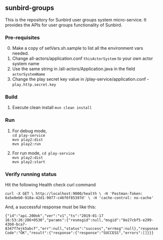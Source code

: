 ## sunbird-groups

This is the repository for Sunbird user groups system micro-service. It provides the APIs for user groups functionality of Sunbird.

### Pre-requisites
0. Make a copy of setVars.sh.sample to list all the environment vars needed.
1. Change all-actors/application.conf `thisActorSystem` to your own actor system name
2. Use the same string in /all-actors/Application.java in the field `actorSystemName`
3. Change the play secret key value in /play-service/application.conf - `play.http.secret.key`


### Build

1. Execute clean install `mvn clean install`


### Run 
1. For debug mode, <br> 
   `cd play-service` <br>
   `mvn play2:dist`  <br>
   `mvn play2:run`

2. For run mode, 
   `cd play-service` <br>
   `mvn play2:dist`  <br>
   `mvn play2:start`

### Verify running status

Hit the following Health check curl command 

`curl -X GET \
   http://localhost:9000/health \
   -H 'Postman-Token: 6a5e0eb0-910a-42d1-9077-c46f6f85397d' \
   -H 'cache-control: no-cache'`

And, a successful response must be like this:

`{"id":"api.200ok","ver":"v1","ts":"2019-01-17 16:53:26:286+0530","params":{"resmsgid":null,"msgid":"8e27cbf5-e299-43b0-bca7-8347f7ejk5abcf","err":null,"status":"success","errmsg":null},"responseCode":"OK","result":{"response":{"response":"SUCCESS","errors":[]}}}`
